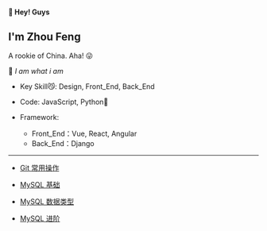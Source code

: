 #### 👋 Hey! Guys

## I'm Zhou Feng

A rookie of China. Aha! 😜

💨 _I am what i am_

- Key Skill😼:  Design, Front_End, Back_End

- Code: JavaScript, Python🙈

- Framework:

  - Front_End：Vue, React, Angular
  - Back_End：Django

***

- [Git 常用操作](http://localhost:9710/blog/Memo_Pdf/GIT_LINUX.pdf)

- [MySQL 基础](http://localhost:9710/blog/Memo_Pdf/MySQL_BASIC.pdf)
- [MySQL 数据类型](http://localhost:9710/blog/Memo_Pdf/MySQL_DATATYPE.pdf)
- [MySQL 进阶](http://localhost:9710/blog/Memo_Pdf/MySQL_ADVANCE.pdf)
